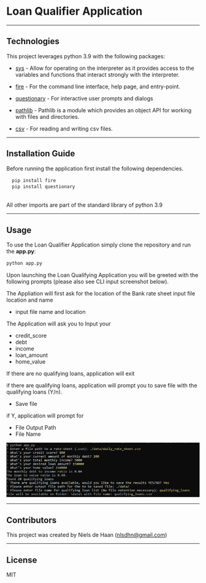 # Loan Qualifier Application

---

## Technologies

This project leverages python 3.9 with the following packages:
* [sys](https://docs.python.org/3/library/sys.html) - Allow for operating on the interpreter as it provides access to the variables and functions that interact strongly with the interpreter. 

* [fire](https://github.com/google/python-fire) - For the command line interface, help page, and entry-point.

* [questionary](https://github.com/tmbo/questionary) - For interactive user prompts and dialogs

* [pathlib](https://docs.python.org/3/library/pathlib.html#module-pathlib) - Pathlib is a module which provides an object API for working with files and directories. 

* [csv](https://docs.python.org/3/library/csv.html) - For reading and writing csv files. 

---

## Installation Guide

Before running the application first install the following dependencies.

```python
  pip install fire
  pip install questionary
    
```
All other imports are part of the standard library of python 3.9

---

## Usage

To use the Loan Qualifier Application simply clone the repository and run the **app.py**:

```python
python app.py
```

Upon launching the Loan Qualifying Application you will be greeted with the following prompts (please also see CLI input screenshot below).

The Appliation will first ask for the location of the Bank rate sheet input file location and name

* input file name and location

The Application will ask you to Input your
* credit_score
* debt
* income
* loan_amount
* home_value

If there are no qualifying loans, application will exit

if there are qualifying loans, application will prompt you to save file with the qualifying loans (Y/n). 
* Save file

if Y, application will prompt for
* File Output Path
* File Name 

![Loan Qualifying Application CLI](loan_qualifying_app.png)

---

## Contributors

This project was created by Niels de Haan (nlsdhn@gmail.com)

---

## License

MIT
